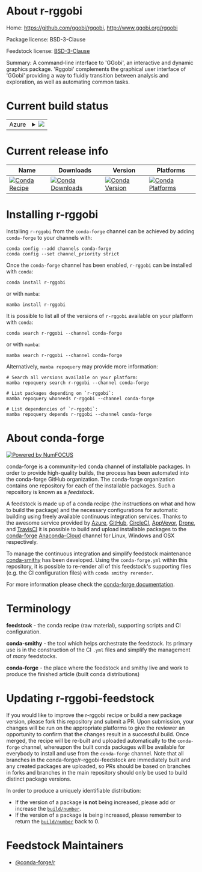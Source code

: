 About r-rggobi
==============

Home: https://github.com/ggobi/rggobi, http://www.ggobi.org/rggobi

Package license: BSD-3-Clause

Feedstock license: [BSD-3-Clause](https://github.com/conda-forge/r-rggobi-feedstock/blob/main/LICENSE.txt)

Summary: A command-line interface to 'GGobi', an interactive and dynamic graphics package. 'Rggobi' complements the graphical user interface of 'GGobi' providing a way to fluidly transition between analysis and exploration, as well as automating common tasks.

Current build status
====================


<table>
    
  <tr>
    <td>Azure</td>
    <td>
      <details>
        <summary>
          <a href="https://dev.azure.com/conda-forge/feedstock-builds/_build/latest?definitionId=2369&branchName=main">
            <img src="https://dev.azure.com/conda-forge/feedstock-builds/_apis/build/status/r-rggobi-feedstock?branchName=main">
          </a>
        </summary>
        <table>
          <thead><tr><th>Variant</th><th>Status</th></tr></thead>
          <tbody><tr>
              <td>linux_64_r_base4.1</td>
              <td>
                <a href="https://dev.azure.com/conda-forge/feedstock-builds/_build/latest?definitionId=2369&branchName=main">
                  <img src="https://dev.azure.com/conda-forge/feedstock-builds/_apis/build/status/r-rggobi-feedstock?branchName=main&jobName=linux&configuration=linux_64_r_base4.1" alt="variant">
                </a>
              </td>
            </tr><tr>
              <td>linux_64_r_base4.2</td>
              <td>
                <a href="https://dev.azure.com/conda-forge/feedstock-builds/_build/latest?definitionId=2369&branchName=main">
                  <img src="https://dev.azure.com/conda-forge/feedstock-builds/_apis/build/status/r-rggobi-feedstock?branchName=main&jobName=linux&configuration=linux_64_r_base4.2" alt="variant">
                </a>
              </td>
            </tr><tr>
              <td>osx_64_r_base4.1</td>
              <td>
                <a href="https://dev.azure.com/conda-forge/feedstock-builds/_build/latest?definitionId=2369&branchName=main">
                  <img src="https://dev.azure.com/conda-forge/feedstock-builds/_apis/build/status/r-rggobi-feedstock?branchName=main&jobName=osx&configuration=osx_64_r_base4.1" alt="variant">
                </a>
              </td>
            </tr><tr>
              <td>osx_64_r_base4.2</td>
              <td>
                <a href="https://dev.azure.com/conda-forge/feedstock-builds/_build/latest?definitionId=2369&branchName=main">
                  <img src="https://dev.azure.com/conda-forge/feedstock-builds/_apis/build/status/r-rggobi-feedstock?branchName=main&jobName=osx&configuration=osx_64_r_base4.2" alt="variant">
                </a>
              </td>
            </tr>
          </tbody>
        </table>
      </details>
    </td>
  </tr>
</table>

Current release info
====================

| Name | Downloads | Version | Platforms |
| --- | --- | --- | --- |
| [![Conda Recipe](https://img.shields.io/badge/recipe-r--rggobi-green.svg)](https://anaconda.org/conda-forge/r-rggobi) | [![Conda Downloads](https://img.shields.io/conda/dn/conda-forge/r-rggobi.svg)](https://anaconda.org/conda-forge/r-rggobi) | [![Conda Version](https://img.shields.io/conda/vn/conda-forge/r-rggobi.svg)](https://anaconda.org/conda-forge/r-rggobi) | [![Conda Platforms](https://img.shields.io/conda/pn/conda-forge/r-rggobi.svg)](https://anaconda.org/conda-forge/r-rggobi) |

Installing r-rggobi
===================

Installing `r-rggobi` from the `conda-forge` channel can be achieved by adding `conda-forge` to your channels with:

```
conda config --add channels conda-forge
conda config --set channel_priority strict
```

Once the `conda-forge` channel has been enabled, `r-rggobi` can be installed with `conda`:

```
conda install r-rggobi
```

or with `mamba`:

```
mamba install r-rggobi
```

It is possible to list all of the versions of `r-rggobi` available on your platform with `conda`:

```
conda search r-rggobi --channel conda-forge
```

or with `mamba`:

```
mamba search r-rggobi --channel conda-forge
```

Alternatively, `mamba repoquery` may provide more information:

```
# Search all versions available on your platform:
mamba repoquery search r-rggobi --channel conda-forge

# List packages depending on `r-rggobi`:
mamba repoquery whoneeds r-rggobi --channel conda-forge

# List dependencies of `r-rggobi`:
mamba repoquery depends r-rggobi --channel conda-forge
```


About conda-forge
=================

[![Powered by
NumFOCUS](https://img.shields.io/badge/powered%20by-NumFOCUS-orange.svg?style=flat&colorA=E1523D&colorB=007D8A)](https://numfocus.org)

conda-forge is a community-led conda channel of installable packages.
In order to provide high-quality builds, the process has been automated into the
conda-forge GitHub organization. The conda-forge organization contains one repository
for each of the installable packages. Such a repository is known as a *feedstock*.

A feedstock is made up of a conda recipe (the instructions on what and how to build
the package) and the necessary configurations for automatic building using freely
available continuous integration services. Thanks to the awesome service provided by
[Azure](https://azure.microsoft.com/en-us/services/devops/), [GitHub](https://github.com/),
[CircleCI](https://circleci.com/), [AppVeyor](https://www.appveyor.com/),
[Drone](https://cloud.drone.io/welcome), and [TravisCI](https://travis-ci.com/)
it is possible to build and upload installable packages to the
[conda-forge](https://anaconda.org/conda-forge) [Anaconda-Cloud](https://anaconda.org/)
channel for Linux, Windows and OSX respectively.

To manage the continuous integration and simplify feedstock maintenance
[conda-smithy](https://github.com/conda-forge/conda-smithy) has been developed.
Using the ``conda-forge.yml`` within this repository, it is possible to re-render all of
this feedstock's supporting files (e.g. the CI configuration files) with ``conda smithy rerender``.

For more information please check the [conda-forge documentation](https://conda-forge.org/docs/).

Terminology
===========

**feedstock** - the conda recipe (raw material), supporting scripts and CI configuration.

**conda-smithy** - the tool which helps orchestrate the feedstock.
                   Its primary use is in the construction of the CI ``.yml`` files
                   and simplify the management of *many* feedstocks.

**conda-forge** - the place where the feedstock and smithy live and work to
                  produce the finished article (built conda distributions)


Updating r-rggobi-feedstock
===========================

If you would like to improve the r-rggobi recipe or build a new
package version, please fork this repository and submit a PR. Upon submission,
your changes will be run on the appropriate platforms to give the reviewer an
opportunity to confirm that the changes result in a successful build. Once
merged, the recipe will be re-built and uploaded automatically to the
`conda-forge` channel, whereupon the built conda packages will be available for
everybody to install and use from the `conda-forge` channel.
Note that all branches in the conda-forge/r-rggobi-feedstock are
immediately built and any created packages are uploaded, so PRs should be based
on branches in forks and branches in the main repository should only be used to
build distinct package versions.

In order to produce a uniquely identifiable distribution:
 * If the version of a package **is not** being increased, please add or increase
   the [``build/number``](https://docs.conda.io/projects/conda-build/en/latest/resources/define-metadata.html#build-number-and-string).
 * If the version of a package **is** being increased, please remember to return
   the [``build/number``](https://docs.conda.io/projects/conda-build/en/latest/resources/define-metadata.html#build-number-and-string)
   back to 0.

Feedstock Maintainers
=====================

* [@conda-forge/r](https://github.com/conda-forge/r/)


